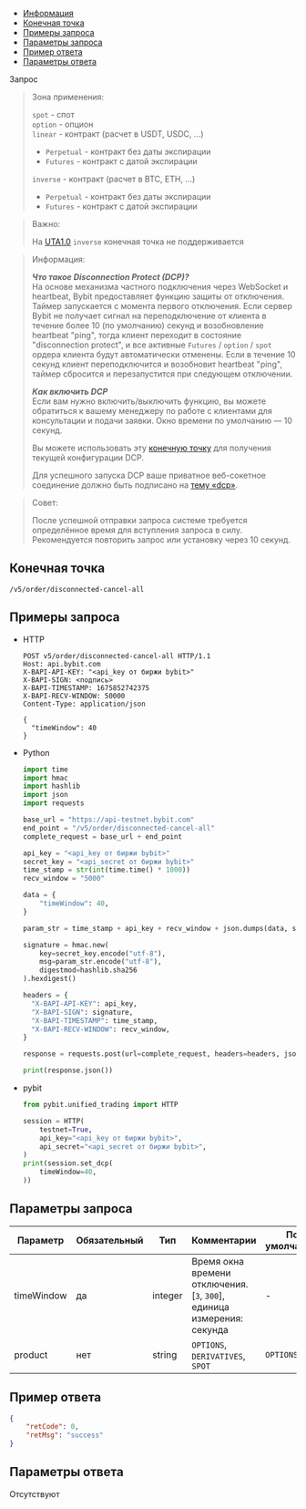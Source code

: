 - [Информация](#информация)
- [Конечная точка](#конечная-точка)
- [Примеры запроса](#примеры-запроса)
- [Параметры запроса](#параметры-запроса)
- [Пример ответа](#пример-ответа)
- [Параметры ответа](#параметры-ответа)

<a id="информация"></a>

Запрос

>Зона применения:  
>
>`spot` - спот  
>`option` - опцион  
>`linear` - контракт (расчет в USDT, USDC, ...)
>
> - `Perpetual` - контракт без даты экспирации
> - `Futures` - контракт с датой экспирации
>
>`inverse` - контракт (расчет в BTC, ETH, ...)
>
> - `Perpetual` - контракт без даты экспирации
> - `Futures` - контракт с датой экспирации
<!-- -->
>Важно:
>
>На [UTA1.0](<../13.Различные режимы аккаунтов.md#единый-торговый-аккаунт-1.0>) `inverse` конечная точка не
>поддерживается
<!-- -->
>Информация:
>
>***Что такое Disconnection Protect (DCP)?***  
>На основе механизма частного подключения через WebSocket и heartbeat, Bybit предоставляет функцию защиты от отключения.
>Таймер запускается с момента первого отключения. Если сервер Bybit не получает сигнал на переподключение от клиента в
>течение более 10 (по умолчанию) секунд и возобновление heartbeat "ping", тогда клиент переходит в состояние
>"disconnection protect", и все активные `Futures` / `option` / `spot` ордера клиента будут автоматически
>отменены. Если в течение 10 секунд клиент переподключится и возобновит heartbeat "ping", таймер сбросится и
>перезапустится при следующем отключении.
>
>***Как включить DCP***  
>Если вам нужно включить/выключить функцию, вы можете обратиться к вашему менеджеру по работе с клиентами для
>консультации и подачи заявки. Окно времени по умолчанию — 10 секунд.
>
>Вы можете использовать эту [конечную точку](#) для получения текущей конфигурации DCP.
>
>Для успешного запуска DCP ваше приватное веб-сокетное соединение должно быть подписано на [тему «dcp»](#).
<!-- -->
>Совет:
>
>После успешной отправки запроса системе требуется определённое время для вступления запроса в силу. Рекомендуется
>повторить запрос или установку через 10 секунд.

<a id="конечная-точка"></a>

## Конечная точка

`/v5/order/disconnected-cancel-all`

<a id="примеры-запроса"></a>

## Примеры запроса

- HTTP

  ```http
  POST v5/order/disconnected-cancel-all HTTP/1.1
  Host: api.bybit.com
  X-BAPI-API-KEY: "<api_key от биржи bybit>"
  X-BAPI-SIGN: <подпись>
  X-BAPI-TIMESTAMP: 1675852742375
  X-BAPI-RECV-WINDOW: 50000
  Content-Type: application/json
  
  {
    "timeWindow": 40
  }
  ```

- Python

  ```python
  import time
  import hmac
  import hashlib
  import json
  import requests

  base_url = "https://api-testnet.bybit.com"
  end_point = "/v5/order/disconnected-cancel-all"
  complete_request = base_url + end_point

  api_key = "<api_key от биржи bybit>"
  secret_key = "<api_secret от биржи bybit>"
  time_stamp = str(int(time.time() * 1000))
  recv_window = "5000"

  data = {
      "timeWindow": 40,
  }

  param_str = time_stamp + api_key + recv_window + json.dumps(data, separators=(',', ':'))
  
  signature = hmac.new(
      key=secret_key.encode("utf-8"),
      msg=param_str.encode("utf-8"),
      digestmod=hashlib.sha256
  ).hexdigest()
  
  headers = {
    "X-BAPI-API-KEY": api_key,
    "X-BAPI-SIGN": signature,
    "X-BAPI-TIMESTAMP": time_stamp,
    "X-BAPI-RECV-WINDOW": recv_window,
  }

  response = requests.post(url=complete_request, headers=headers, json=data, timeout=10)

  print(response.json())
  ```

- pybit

  ```python
  from pybit.unified_trading import HTTP

  session = HTTP(
      testnet=True,
      api_key="<api_key от биржи bybit>",
      api_secret="<api_secret от биржи bybit>",
  )
  print(session.set_dcp(
      timeWindow=40,
  ))
  ```

<a id="параметры-запроса"></a>

## Параметры запроса

|Параметр  	                  |Обязательный	 |Тип  	  |Комментарии       |По умолчанию|
|-----------------------------|--------------|--------|------------------|------------|
|timeWindow                     |да  |integer     |Время окна времени отключения. [`3`, `300`], единица измерения: секунда       |-   |
|product                     |нет  |string     |`OPTIONS`, `DERIVATIVES`, `SPOT`       |`OPTIONS`   |

<a id="пример-ответа"></a>

## Пример ответа

```json
{
    "retCode": 0,
    "retMsg": "success"
}
```

<a id="параметры-ответа"></a>

## Параметры ответа

Отсутствуют
